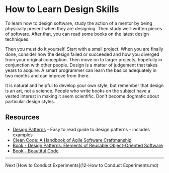 # How to Learn Design Skills

To learn how to design software, study the action of a mentor by being physically present when they are designing. Then study well-written pieces of software. After that, you can read some books on the latest design techniques.

Then you must do it yourself. Start with a small project. When you are finally done, consider how the design failed or succeeded and how you diverged from your original conception. Then move on to larger projects, hopefully in conjunction with other people. Design is a matter of judgement that takes years to acquire. A smart programmer can learn the basics adequately in two months and can improve from there.

It is natural and helpful to develop your own style, but remember that design is an art, not a science. People who write books on the subject have a vested interest in making it seem scientific. Don't become dogmatic about particular design styles.

## Resources

- [Design Patterns](https://sourcemaking.com/design_patterns) - Easy to read guide to design patterns - includes examples
- [Clean Code: A Handbook of Agile Software Craftmanship](http://www.amazon.com/Clean-Code-Handbook-Software-Craftsmanship/dp/0132350882)
- [Book - Design Patterns: Elements of Reusable Object-Oriented Software](https://en.wikipedia.org/wiki/Design_Patterns)
- [Book - Beautiful Code](http://shop.oreilly.com/product/9780596510046.do)

---

Next [How to Conduct Experiments](12-How to Conduct Experiments.md)
